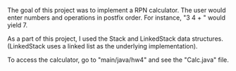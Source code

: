 The goal of this project was to implement a RPN calculator. The user would enter numbers and operations in postfix order. For instance, "3 4 + " would yield 7.

As a part of this project, I used the Stack and LinkedStack data structures. (LinkedStack uses a linked list as the underlying implementation).

To access the calculator, go to "main/java/hw4" and see the "Calc.java" file.


